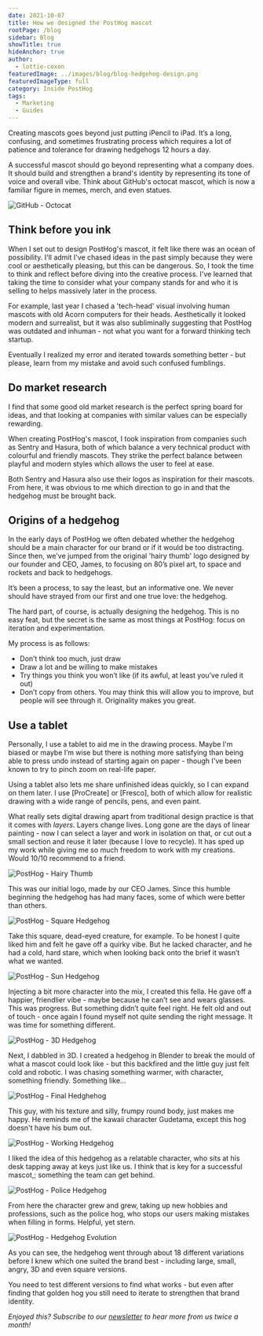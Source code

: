 ```yaml
---
date: 2021-10-07
title: How we designed the PostHog mascot
rootPage: /blog
sidebar: Blog
showTitle: true
hideAnchor: true
author:
  - lottie-coxon
featuredImage: ../images/blog/blog-hedgehog-design.png
featuredImageType: full
category: Inside PostHog
tags:
  - Marketing
  - Guides
---
```


Creating mascots goes beyond just putting iPencil to iPad. It’s a long, confusing, and sometimes frustrating process which requires a lot of patience and tolerance for drawing hedgehogs 12 hours a day.

A successful mascot should go beyond representing what a company does. It should build and strengthen a brand's identity by representing its tone of voice and overall vibe. Think about GitHub's octocat mascot, which is now a familiar figure in memes, merch, and even statues. 

![GitHub - Octocat](../images/blog/drawing-hedgehogs/github-octocat.jpeg)

## Think before you ink

When I set out to design PostHog's mascot, it felt like there was an ocean of possibility. I'll admit I've chased ideas in the past simply because they were cool or aesthetically pleasing, but this can be dangerous. So, I took the time to think and reflect before diving into the creative process. I've learned that taking the time to consider what your company stands for and who it is selling to helps massively later in the process. 

For example, last year I chased a 'tech-head' visual involving human mascots with old Acorn computers for their heads. Aesthetically it looked modern and surrealist, but it was also subliminally suggesting that PostHog was outdated and inhuman - not what you want for a forward thinking tech startup. 

Eventually I realized my error and iterated towards something better - but please, learn from my mistake and avoid such confused fumblings.

## Do market research

I find that some good old market research is the perfect spring board for ideas, and that looking at companies with similar values can be especially rewarding. 

When creating PostHog's mascot, I took inspiration from companies such as Sentry and Hasura, both of which balance a very technical product with colourful and friendly mascots. They strike the perfect balance between playful and modern styles which allows the user to feel at ease.

Both Sentry and Hasura also use their logos as inspiration for their mascots. From here, it was obvious to me which direction to go in and that the hedgehog must be brought back. 

## Origins of a hedgehog

In the early days of PostHog we often debated whether the hedgehog should be a main character for our brand or if it would be too distracting. Since then, we've jumped from the original 'hairy thumb' logo designed by our founder and CEO, James, to focusing on 80’s pixel art, to space and rockets and back to hedgehogs. 

It’s been a process, to say the least, but an informative one. We never should have strayed from our first and one true love: the hedgehog. 

The hard part, of course, is actually designing the hedgehog. This is no easy feat, but the secret is the same as most things at PostHog: focus on iteration and experimentation. 

My process is as follows:

- Don’t think too much, just draw
- Draw a lot and be willing to make mistakes
- Try things you think you won’t like (if its awful, at least you’ve ruled it out)
- Don’t copy from others. You may think this will allow you to improve, but people will see through it. Originality makes you great.

## Use a tablet

Personally, I use a tablet to aid me in the drawing process. Maybe I'm biased or maybe I’m wise but there is nothing more satisfying than being able to press undo instead of starting again on paper - though I've been known to try to pinch zoom on real-life paper. 

Using a tablet also lets me share unfinished ideas quickly, so I can expand on them later. I use [ProCreate] or [Fresco], both of which allow for realistic drawing with a wide range of pencils, pens, and even paint. 

What really sets digital drawing apart from traditional design practice is that it comes with _layers_. Layers change lives. Long gone are the days of linear painting - now I can select a layer and work in isolation on that, or cut out a small section and reuse it later (because I love to recycle). It has sped up my work while giving me so much freedom to work with my creations. Would 10/10 recommend to a friend.

![PostHog - Hairy Thumb](../images/blog/drawing-hedgehogs/hairy-thumb-logo.jpeg)

This was our initial logo, made by our CEO James. Since this humble beginning the hedgehog has had many faces, some of which were better than others. 

![PostHog - Square Hedgehog](../images/blog/drawing-hedgehogs/square-hedgehog-logo.jpeg)

Take this square, dead-eyed creature, for example. To be honest I quite liked him and felt he gave off a quirky vibe. But he lacked character, and he had a cold, hard stare, which when looking back onto the brief it wasn’t what we wanted.

![PostHog - Sun Hedgehog](../images/blog/drawing-hedgehogs/sun-hedgehog.jpeg)

Injecting a bit more character into the mix, I created this fella. He gave off a happier, friendlier vibe - maybe because he can’t see and wears glasses. This was progress. But something didn’t quite feel right. He felt old and out of touch - once again I found myself not quite sending the right message. It was time for something different.

![PostHog - 3D Hedgehog](../images/blog/drawing-hedgehogs/3d-hedgehog.jpeg)

Next, I dabbled in 3D. I created a hedgehog in Blender to break the mould of what a mascot could look like - but this backfired and the little guy just felt cold and robotic. I was chasing something warmer, with character, something friendly. Something like...

![PostHog - Final Hedghehog](../images/blog/drawing-hedgehogs/pastel-hedgehog.jpeg)

This guy, with his texture and silly, frumpy round body, just makes me happy. He reminds me of the kawaii character Gudetama, except this hog doesn't have his bum out.

![PostHog - Working Hedgehog](../images/blog/drawing-hedgehogs/work-hedgehog.png)

I liked the idea of this hedgehog as a relatable character, who sits at his desk tapping away at keys just like us. I think that is key for a successful mascot,; something the team can get behind.

![PostHog - Police Hedgehog](../images/blog/drawing-hedgehogs/police-hedgehog.jpeg)

From here the character grew and grew, taking up new hobbies and professions, such as the police hog, who stops our users  making mistakes when filling in forms. Helpful, yet stern.

![PostHog - Hedgehog Evolution](../images/blog/drawing-hedgehogs/hedgehog-evolution.gif)

As you can see, the hedgehog went through about 18 different variations before I knew which one suited the brand best - including large, small, angry, 3D and even square versions. 

You need to test different versions to find what works - but even after finding that golden hog you still need to iterate to strengthen that brand identity.

_Enjoyed this? Subscribe to our [newsletter](/newsletter) to hear more from us twice a month!_

